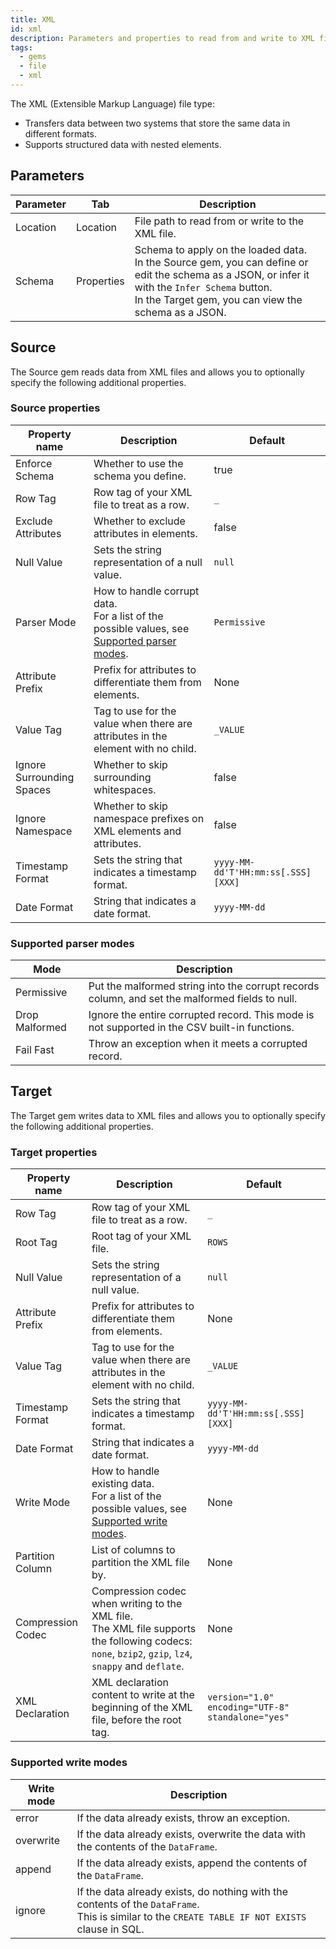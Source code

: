 ```yaml
---
title: XML
id: xml
description: Parameters and properties to read from and write to XML files
tags:
  - gems
  - file
  - xml
---
```


The XML (Extensible Markup Language) file type:

- Transfers data between two systems that store the same data in different formats.
- Supports structured data with nested elements.

## Parameters

| Parameter | Tab        | Description                                                                                                                                                                                                    |
| --------- | ---------- | -------------------------------------------------------------------------------------------------------------------------------------------------------------------------------------------------------------- |
| Location  | Location   | File path to read from or write to the XML file.                                                                                                                                                               |
| Schema    | Properties | Schema to apply on the loaded data. <br/>In the Source gem, you can define or edit the schema as a JSON, or infer it with the `Infer Schema` button.<br/>In the Target gem, you can view the schema as a JSON. |

## Source

The Source gem reads data from XML files and allows you to optionally specify the following additional properties.

### Source properties

| Property name             | Description                                                                                                                | Default                            |
| ------------------------- | -------------------------------------------------------------------------------------------------------------------------- | ---------------------------------- |
| Enforce Schema            | Whether to use the schema you define.                                                                                      | true                               |
| Row Tag                   | Row tag of your XML file to treat as a row.                                                                                | `_`                                |
| Exclude Attributes        | Whether to exclude attributes in elements.                                                                                 | false                              |
| Null Value                | Sets the string representation of a null value.                                                                            | `null`                             |
| Parser Mode               | How to handle corrupt data. <br/>For a list of the possible values, see [Supported parser modes](#supported-parser-modes). | `Permissive`                       |
| Attribute Prefix          | Prefix for attributes to differentiate them from elements.                                                                 | None                               |
| Value Tag                 | Tag to use for the value when there are attributes in the element with no child.                                           | `_VALUE`                           |
| Ignore Surrounding Spaces | Whether to skip surrounding whitespaces.                                                                                   | false                              |
| Ignore Namespace          | Whether to skip namespace prefixes on XML elements and attributes.                                                         | false                              |
| Timestamp Format          | Sets the string that indicates a timestamp format.                                                                         | `yyyy-MM-dd'T'HH:mm:ss[.SSS][XXX]` |
| Date Format               | String that indicates a date format.                                                                                       | `yyyy-MM-dd`                       |

### Supported parser modes

| Mode           | Description                                                                                     |
| -------------- | ----------------------------------------------------------------------------------------------- |
| Permissive     | Put the malformed string into the corrupt records column, and set the malformed fields to null. |
| Drop Malformed | Ignore the entire corrupted record. This mode is not supported in the CSV built-in functions.   |
| Fail Fast      | Throw an exception when it meets a corrupted record.                                            |

## Target

The Target gem writes data to XML files and allows you to optionally specify the following additional properties.

### Target properties

| Property name     | Description                                                                                                                                              | Default                                           |
| ----------------- | -------------------------------------------------------------------------------------------------------------------------------------------------------- | ------------------------------------------------- |
| Row Tag           | Row tag of your XML file to treat as a row.                                                                                                              | `_`                                               |
| Root Tag          | Root tag of your XML file.                                                                                                                               | `ROWS`                                            |
| Null Value        | Sets the string representation of a null value.                                                                                                          | `null`                                            |
| Attribute Prefix  | Prefix for attributes to differentiate them from elements.                                                                                               | None                                              |
| Value Tag         | Tag to use for the value when there are attributes in the element with no child.                                                                         | `_VALUE`                                          |
| Timestamp Format  | Sets the string that indicates a timestamp format.                                                                                                       | `yyyy-MM-dd'T'HH:mm:ss[.SSS][XXX]`                |
| Date Format       | String that indicates a date format.                                                                                                                     | `yyyy-MM-dd`                                      |
| Write Mode        | How to handle existing data. <br/>For a list of the possible values, see [Supported write modes](#supported-write-modes).                                | None                                              |
| Partition Column  | List of columns to partition the XML file by.                                                                                                            | None                                              |
| Compression Codec | Compression codec when writing to the XML file. <br/>The XML file supports the following codecs: `none`, `bzip2`, `gzip`, `lz4`, `snappy` and `deflate`. | None                                              |
| XML Declaration   | XML declaration content to write at the beginning of the XML file, before the root tag.                                                                  | `version="1.0" encoding="UTF-8" standalone="yes"` |

### Supported write modes

| Write mode | Description                                                                                                                                          |
| ---------- | ---------------------------------------------------------------------------------------------------------------------------------------------------- |
| error      | If the data already exists, throw an exception.                                                                                                      |
| overwrite  | If the data already exists, overwrite the data with the contents of the `DataFrame`.                                                                 |
| append     | If the data already exists, append the contents of the `DataFrame`.                                                                                  |
| ignore     | If the data already exists, do nothing with the contents of the `DataFrame`. <br/>This is similar to the `CREATE TABLE IF NOT EXISTS` clause in SQL. |
